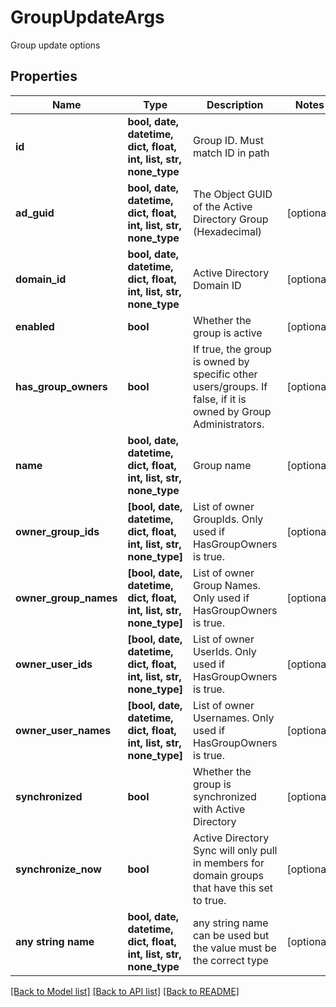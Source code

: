 # GroupUpdateArgs

Group update options

## Properties
Name | Type | Description | Notes
------------ | ------------- | ------------- | -------------
**id** | **bool, date, datetime, dict, float, int, list, str, none_type** | Group ID. Must match ID in path | 
**ad_guid** | **bool, date, datetime, dict, float, int, list, str, none_type** | The Object GUID of the Active Directory Group (Hexadecimal) | [optional] 
**domain_id** | **bool, date, datetime, dict, float, int, list, str, none_type** | Active Directory Domain ID | [optional] 
**enabled** | **bool** | Whether the group is active | [optional] 
**has_group_owners** | **bool** | If true, the group is owned by specific other users/groups. If false, if it is owned by Group Administrators. | [optional] 
**name** | **bool, date, datetime, dict, float, int, list, str, none_type** | Group name | [optional] 
**owner_group_ids** | **[bool, date, datetime, dict, float, int, list, str, none_type]** | List of owner GroupIds. Only used if HasGroupOwners is true. | [optional] 
**owner_group_names** | **[bool, date, datetime, dict, float, int, list, str, none_type]** | List of owner Group Names. Only used if HasGroupOwners is true. | [optional] 
**owner_user_ids** | **[bool, date, datetime, dict, float, int, list, str, none_type]** | List of owner UserIds. Only used if HasGroupOwners is true. | [optional] 
**owner_user_names** | **[bool, date, datetime, dict, float, int, list, str, none_type]** | List of owner Usernames. Only used if HasGroupOwners is true. | [optional] 
**synchronized** | **bool** | Whether the group is synchronized with Active Directory | [optional] 
**synchronize_now** | **bool** | Active Directory Sync will only pull in members for domain groups that have this set to true. | [optional] 
**any string name** | **bool, date, datetime, dict, float, int, list, str, none_type** | any string name can be used but the value must be the correct type | [optional]

[[Back to Model list]](../README.md#documentation-for-models) [[Back to API list]](../README.md#documentation-for-api-endpoints) [[Back to README]](../README.md)


